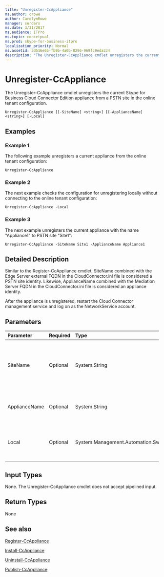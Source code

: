 ```yaml
---
title: "Unregister-CcAppliance"
ms.author: crowe
author: CarolynRowe
manager: serdars
ms.date: 3/31/2017
ms.audience: ITPro
ms.topic: concetpual
ms.prod: skype-for-business-itpro
localization_priority: Normal
ms.assetid: 3d516e65-fb9b-4a0b-8296-969fc9eda334
description: "The Unregister-CcAppliance cmdlet unregisters the current Skype for Business Cloud Connector Edition appliance from a PSTN site in the online tenant configuration."
---
```


# Unregister-CcAppliance
 
The Unregister-CcAppliance cmdlet unregisters the current Skype for Business Cloud Connector Edition appliance from a PSTN site in the online tenant configuration.
  
```
Unregister-CcAppliance [[-SiteName] <string>] [[-ApplianceName] <string>] [-Local]
```

## Examples
<a name="Examples"> </a>

### Example 1

The following example unregisters a current appliance from the online tenant configuration:
  
```
Unregister-CcAppliance
```

### Example 2

The next example checks the configuration for unregistering locally without connecting to the online tenant configuration:
  
```
Unregister-CcAppliance -Local
```

### Example 3

The next example unregisters the current appliance with the name "Appliance1" to PSTN site "Site1":
  
```
Unregister-CcAppliance -SiteName Site1 -ApplianceName Appliance1
```

## Detailed Description
<a name="DetailedDescription"> </a>

Similar to the Register-CcAppliance cmdlet, SiteName combined with the Edge Server external FQDN in the CloudConnector.ini file is considered a PSTN site identity. Likewise, ApplianceName combined with the Mediation Server FQDN in the CloudConnector.ini file is considered an appliance identity.
  
After the appliance is unregistered, restart the Cloud Connector management service and log on as the NetworkService account.
  
## Parameters
<a name="DetailedDescription"> </a>

|**Parameter**|**Required**|**Type**|**Description**|
|:-----|:-----|:-----|:-----|
| SiteName <br/> |Optional  <br/> |System.String  <br/> |PSTN site name where the appliance is registered. Default value is SiteName value in CloudConnector.ini file.  <br/> |
|ApplianceName  <br/> |Optional  <br/> |System.String  <br/> |Name of the current appliance. Default value is the computer name of the host server.  <br/> |
|Local  <br/> |Optional  <br/> |System.Management.Automation.SwitchParameter  <br/> |Check configuration for registration locally without connecting to an online tenant configuration.  <br/> |
   
## Input Types
<a name="InputTypes"> </a>

None. The Unregister-CcAppliance cmdlet does not accept pipelined input.
  
## Return Types
<a name="ReturnTypes"> </a>

None
  
## See also
<a name="ReturnTypes"> </a>

[Register-CcAppliance](register-ccappliance.md)
  
[Install-CcAppliance](install-ccappliance.md)
  
[Uninstall-CcAppliance](uninstall-ccappliance.md)
  
[Publish-CcAppliance](publish-ccappliance.md)
  

